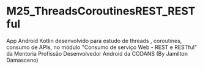 # M25_ThreadsCoroutinesREST_RESTful
App Android Kotlin desenvolvido para estudo de threads , coroutines, consumo de APIs, no módulo "Consumo de serviço Web - REST e RESTful" da Mentoria Profissão Desenvolvedor Android da CODANS (By Jamilton Damasceno)
